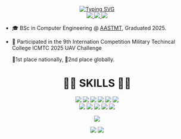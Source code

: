 <p align="center">
  <a href="https://github.com/YehiaSharawy">
    <img src="https://readme-typing-svg.demolab.com?font=Bebas+Neue&size=30&duration=2000&pause=100&color=FFD464&center=true&vCenter=true&multiline=true&width=435&height=85&lines=Yehia+Sharawy;Computer+Engineer" alt="Typing SVG" />
  </a>
<br/>
  <a href="mailto:yehiamostafa8@gmail.com">
      <img src="https://img.shields.io/badge/-Email-b22222?style=flat-square&logo=gmail&logoColor=white">
  </a>
  <a href="https://www.linkedin.com/in/yehiasharawy/">
    <img src="https://img.shields.io/badge/Linkedin-0181FF?style=flat-square&logo=linkedin"">
  </a>
  <a href="https://www.kaggle.com/yehiashaarawy">
    <img src="https://img.shields.io/badge/Kaggle-1b1d21?style=flat-square&logo=kaggle"">
  </a>
</p>

* 🎓 BSc in Computer Engineering @ [AASTMT](https://aast.edu/en/index.php), Graduated 2025. 

* 🚀 Participated in the 9th Internation Competition Military Techincal College ICMTC 2025 UAV Challenge
  
  🥇1st place nationally, 🥈2nd place globally.

<div align="center">
<h1>👨‍💻 SKILLS 👨‍💻</h1>
<img src="https://img.shields.io/badge/Java-E01F3D?style=for-the-badge&labelColor=black&logo=java&logoColor=white">
<img src="https://img.shields.io/badge/Python-F0DB4F?style=for-the-badge&labelColor=black&logo=python&logoColor=white">
<img src="https://img.shields.io/badge/RUST-E34F26?style=for-the-badge&logo=rust&logoColor=white">
<img src="https://img.shields.io/badge/C++-1572B6?style=for-the-badge&logo=cplusplus&logoColor=white">
<img src="https://img.shields.io/badge/Git-E34F26?style=for-the-badge&logo=git&logoColor=white">
<img src="https://img.shields.io/badge/Docker-1572B6?style=for-the-badge&logo=docker&logoColor=white">
<br />
<img src="https://img.shields.io/badge/HTML5-E34F26?style=for-the-badge&logo=html5&logoColor=white">
<img src="https://img.shields.io/badge/CSS3-1572B6?style=for-the-badge&logo=css&logoColor=white">
<img src="https://img.shields.io/badge/Sass-CC6699?style=for-the-badge&logo=sass&logoColor=white">
<img src="https://img.shields.io/badge/Javascript-F0DB4F?style=for-the-badge&labelColor=black&logo=javascript&logoColor=F0DB4F">
<img src="https://img.shields.io/badge/SVELTE-E34F26?style=for-the-badge&logo=svelte&logoColor=white">
  
![](http://github-profile-summary-cards.vercel.app/api/cards/profile-details?username=YehiaSharawy&theme=transparent) 

![](http://github-profile-summary-cards.vercel.app/api/cards/repos-per-language?username=YehiaSharawy&theme=transparent) 
![](http://github-profile-summary-cards.vercel.app/api/cards/most-commit-language?username=YehiaSharawy&theme=transparent)
</div>

